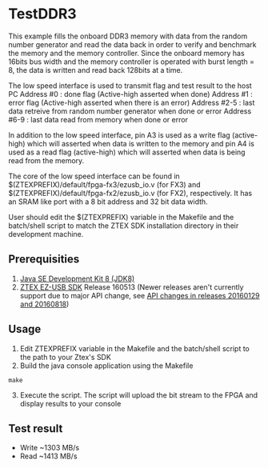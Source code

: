 # TestDDR3

This example fills the onboard DDR3 memory with data from the random number generator
and read the data back in order to verify and benchmark the memory and the memory controller. 
Since the onboard memory has 16bits bus width and the memory controller is operated with
burst length = 8, the data is written and read back 128bits at a time.

The low speed interface is used to transmit flag and test result to the host PC 
Address #0 : done flag (Active-high asserted when done)
Address #1 : error flag (Active-high asserted when there is an error)
Address #2-5 : last data retreive from random number generator when done or error
Address #6-9 : last data read from memory when done or error

In addition to the low speed interface, pin A3 is used as a write flag (active-high) which
will asserted when data is written to the memory and pin A4 is used as a read flag (active-high)
which will asserted when data is being read from the memory.

The core of the low speed interface can be found in
$(ZTEXPREFIX)/default/fpga-fx3/ezusb_io.v (for FX3) and
$(ZTEXPREFIX)/default/fpga-fx2/ezusb_io.v (for FX2), respectively.
It has an SRAM like port with a 8 bit address and 32 bit data width.

User should edit the $(ZTEXPREFIX) variable in the Makefile and the batch/shell
script to match the ZTEX SDK installation directory in their development machine.

## Prerequisities
1. [Java SE Development Kit 8 (JDK8)](http://www.oracle.com/technetwork/java/javase/downloads/jdk8-downloads-2133151.html)
2. [ZTEX EZ-USB SDK](http://www.ztex.de/downloads/#firmware_kit) Release 160513
(Newer releases aren't currently support due to major API change, see [API changes in releases 20160129 and 20160818](http://wiki.ztex.de/doku.php?id=en:software:api_changes))

## Usage
1. Edit ZTEXPREFIX variable in the Makefile and the batch/shell script to the path
to your Ztex's SDK
2. Build the java console application using the Makefile
```
make
```
3. Execute the script. The script will upload the bit stream to the FPGA and display
results to your console

## Test result

* Write ~1303 MB/s
* Read ~1413 MB/s